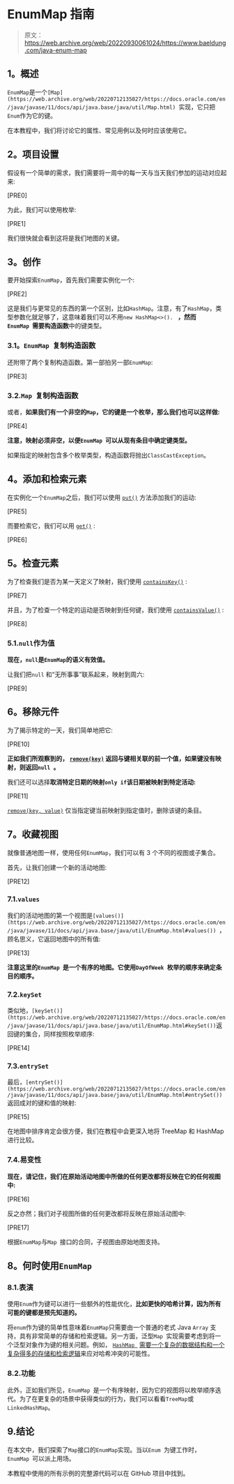 # EnumMap 指南

> 原文：<https://web.archive.org/web/20220930061024/https://www.baeldung.com/java-enum-map>

## **1。概述**

`EnumMap`是一个`[Map](https://web.archive.org/web/20220712135027/https://docs.oracle.com/en/java/javase/11/docs/api/java.base/java/util/Map.html) `实现，它只把`Enum`作为它的键。

在本教程中，我们将讨论它的属性、常见用例以及何时应该使用它。

## **2。项目设置**

假设有一个简单的需求，我们需要将一周中的每一天与当天我们参加的运动对应起来:

[PRE0]

为此，我们可以使用枚举:

[PRE1]

我们很快就会看到这将是我们地图的关键。

## **3。创作**

要开始探索`EnumMap`，首先我们需要实例化一个:

[PRE2]

这是我们与更常见的东西的第一个区别，比如`HashMap`。注意，有了`HashMap`，类型参数化就足够了，这意味着我们可以不用`new HashMap<>(). ` **，然而`EnumMap `需要构造函数**中的键类型。

### **3.1。`EnumMap `复制构造函数**

还附带了两个复制构造函数。第一部拍另一部`EnumMap`:

[PRE3]

### 3.2.`Map `复制构造函数

或者，**如果我们有一个非空的`Map`，它的键是一个枚举，那么我们也可以这样做:**

[PRE4]

**注意，映射必须非空，以便`EnumMap `可以从现有条目中确定键类型。**

如果指定的映射包含多个枚举类型，构造函数将抛出`ClassCastException`。

## **4。添加和检索元素**

在实例化一个`EnumMap`之后，我们可以使用 [`put()`](https://web.archive.org/web/20220712135027/https://docs.oracle.com/en/java/javase/11/docs/api/java.base/java/util/EnumMap.html#put(K,V)) 方法添加我们的运动:

[PRE5]

而要检索它，我们可以用 [`get()`](https://web.archive.org/web/20220712135027/https://docs.oracle.com/en/java/javase/11/docs/api/java.base/java/util/Map.html#get(java.lang.Object)) :

[PRE6]

## **5。检查元素**

为了检查我们是否为某一天定义了映射，我们使用 [`containsKey()`](https://web.archive.org/web/20220712135027/https://docs.oracle.com/en/java/javase/11/docs/api/java.base/java/util/EnumMap.html#containsKey(java.lang.Object)) :

[PRE7]

并且，为了检查一个特定的运动是否映射到任何键，我们使用 [`containsValue()`](https://web.archive.org/web/20220712135027/https://docs.oracle.com/en/java/javase/11/docs/api/java.base/java/util/EnumMap.html#containsValue(java.lang.Object)) :

[PRE8]

### 5.1.`null`作为值

**现在，`null`是`EnumMap`的语义有效值。**

让我们把`null` 和“无所事事”联系起来，映射到周六:

[PRE9]

## **6。移除元件**

为了揭示特定的一天，我们简单地把它:

[PRE10]

**正如我们所观察到的， [`remove(key)`](https://web.archive.org/web/20220712135027/https://docs.oracle.com/en/java/javase/11/docs/api/java.base/java/util/EnumMap.html#remove(java.lang.Object)) 返回与键相关联的前一个值，如果键没有映射，则返回`null `。**

我们还可以选择**取消特定日期的映射`only if`该日期被映射到特定活动:**

[PRE11]

[`remove(key, value)`](https://web.archive.org/web/20220712135027/https://docs.oracle.com/en/java/javase/11/docs/api/java.base/java/util/Map.html#remove(java.lang.Object,java.lang.Object)) 仅当指定键当前映射到指定值时，删除该键的条目。

## **7。收藏视图**

就像普通地图一样，使用任何`EnumMap`，我们可以有 3 个不同的视图或子集合。

首先，让我们创建一个新的活动地图:

[PRE12]

### 7.1.`values`

我们的活动地图的第一个视图是`[values()](https://web.archive.org/web/20220712135027/https://docs.oracle.com/en/java/javase/11/docs/api/java.base/java/util/EnumMap.html#values()) `，顾名思义，它返回地图中的所有值:

[PRE13]

**注意这里的`EnumMap `是一个有序的地图。它使用`DayOfWeek `枚举的顺序来确定条目的顺序。**

### 7.2.`keySet`

类似地，`[keySet()](https://web.archive.org/web/20220712135027/https://docs.oracle.com/en/java/javase/11/docs/api/java.base/java/util/EnumMap.html#keySet())`返回键的集合，同样按照枚举顺序:

[PRE14]

### 7.3.`entrySet`

最后，`[entrySet()](https://web.archive.org/web/20220712135027/https://docs.oracle.com/en/java/javase/11/docs/api/java.base/java/util/EnumMap.html#entrySet())`返回成对的键和值的映射:

[PRE15]

在地图中排序肯定会很方便，我们在教程中会更深入地将 TreeMap 和 HashMap 进行比较。

### 7.4.易变性

**现在，请记住，我们在原始活动地图中所做的任何更改都将反映在它的任何视图中:**

[PRE16]

反之亦然；我们对子视图所做的任何更改都将反映在原始活动图中:

[PRE17]

根据`EnumMap`与`Map `接口的合同，子视图由原始地图支持。

## **8。何时使用`EnumMap`**

### 8.1.表演

使用`Enum`作为键可以进行一些额外的性能优化，**比如更快的哈希计算，因为所有可能的键都是预先知道的。**

将`enum`作为键的简单性意味着`EnumMap`只需要由一个普通的老式 Java `Array` 支持，具有非常简单的存储和检索逻辑。另一方面，泛型`Map `实现需要考虑到将一个泛型对象作为键的相关问题。例如， [`HashMap `](/web/20220712135027/https://www.baeldung.com/java-hashmap) [需要一个复杂的数据结构和一个复杂得多的存储和检索逻辑](/web/20220712135027/https://www.baeldung.com/java-hashmap)来应对哈希冲突的可能性。

### 8.2.功能

此外，正如我们所见，`EnumMap `是一个有序映射，因为它的视图将以枚举顺序迭代。为了在更复杂的场景中获得类似的行为，我们可以看看`TreeMap`或`LinkedHashMap`。

## 9.结论

在本文中，我们探索了`Map`接口的`EnumMap`实现。当以`Enum `为键工作时，`EnumMap `可以派上用场。

本教程中使用的所有示例的完整源代码可以在 GitHub 项目中找到。